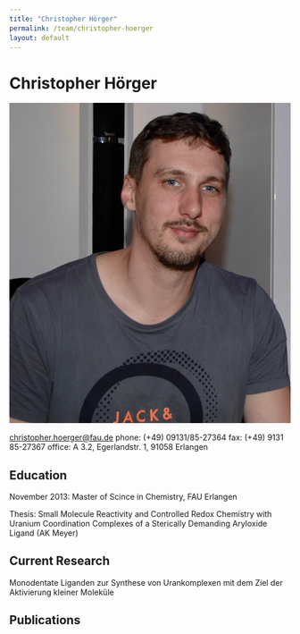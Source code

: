 ```yaml
---
title: "Christopher Hörger"
permalink: /team/christopher-hoerger
layout: default
---
```


# Christopher Hörger

![Christopher Hörger](/assets/img/ch_page.jpg)
 
[christopher.hoerger@fau.de](mailto:christopher.hoerger@fau.de)
phone: (+49) 09131/85-27364
fax:  (+49) 9131 85-27367
office: A 3.2, Egerlandstr. 1, 91058 Erlangen

## Education

November 2013: 
Master of Scince in Chemistry, FAU Erlangen

Thesis: Small Molecule Reactivity and Controlled Redox Chemistry with Uranium Coordination Complexes of a Sterically Demanding Aryloxide Ligand (AK Meyer)


## Current Research

Monodentate Liganden zur Synthese von Urankomplexen mit dem Ziel der Aktivierung kleiner Moleküle

## Publications
